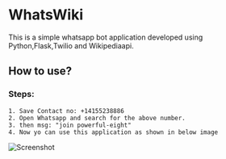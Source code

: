 # WhatsWiki
This is a simple whatsapp bot application developed using Python,Flask,Twilio and Wikipediaapi.
## How to use?
### Steps:
```
1. Save Contact no: +14155238886
2. Open Whatsapp and search for the above number.
3. then msg: "join powerful-eight"
4. Now yo can use this application as shown in below image
```
![Screenshot](https://drive.google.com/uc?export=view&id=13EE7FjavMAMBBpLpfuHNV7tyOwsJir-e)
